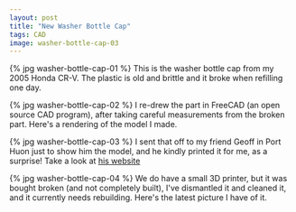 ```yaml
---
layout: post
title: "New Washer Bottle Cap"
tags: CAD
image: washer-bottle-cap-03
---
```


{% jpg washer-bottle-cap-01 %} This is the washer bottle cap from my 2005 Honda CR-V. The plastic is old and brittle and it broke when refilling one day.

{% jpg washer-bottle-cap-02 %} I re-drew the part in FreeCAD (an open source CAD program), after taking careful measurements from the broken part. Here's a rendering of the model I made.

{% jpg washer-bottle-cap-03 %} I sent that off to my friend Geoff in Port Huon just to show him the model, and he kindly printed it for me, as a surprise! Take a look at [his website](http://www.port-huon.com.au)

{% jpg washer-bottle-cap-04 %} We do have a small 3D printer, but it was bought broken (and not completely built), I've dismantled it and cleaned it, and it currently needs rebuilding. Here's the latest picture I have of it.

